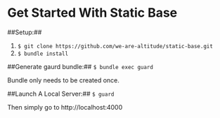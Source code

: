 Get Started With Static Base
============


##Setup:##
1. `$ git clone https://github.com/we-are-altitude/static-base.git`
3. `$ bundle install`

##Generate gaurd bundle:##
`$ bundle exec guard`

Bundle only needs to be created once.


##Launch A Local Server:##
`$ guard`

Then simply go to http://localhost:4000
